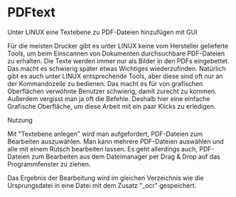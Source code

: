 # PDFtext
Unter LINUX eine Textebene zu PDF-Dateien hinzufügen mit GUI


Für die meisten Drucker gibt es unter LINUX keine vom Hersteller gelieferte Tools, um beim Einscannen von Dokumenten durchsuchbare PDF-Dateien zu erhalten. Die Texte werden immer nur als Bilder in den PDFs eingebettet. Das macht es schwierig später etwas Wichtiges wiederzufinden.
Natürlich gibt es auch unter LINUX entsprechende Tools, aber diese sind oft nur an der Kommandozeile zu bedienen. Das macht es für von grafischen Oberflächen verwöhnte Benutzer schwierig, damit zurecht zu kommen. Außerdem vergisst man ja oft die Befehle.
Deshalb hier eine einfache Grafische Oberfläche, um diese Arbeit mit ein paar Klicks zu erledigen.

Nutzung

Mit "Textebene anlegen" wird man aufgefordert, PDF-Dateien zum Bearbeiten auszuwählen. Man kann mehrere PDF-Dateien auswählen und alle mit einem Rutsch bearbeiten lassen.
Es geht allerdings auch, PDF-Dateien zum Bearbeiten aus dem Dateimanager per Drag & Drop auf das Programmfenster zu ziehen.

Das Ergebnis der Bearbeitung wird im gleichen Verzeichnis wie die Ursprungsdatei in eine Datei mit dem Zusatz "_ocr" gespeichert.
